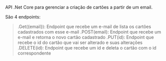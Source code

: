 API .Net Core para gerenciar a criação de cartões a partir de um email.

São 4 endpoints: 

>.Get({email}): Endpoint que recebe um e-mail de lista os cartões cadastrados com esse e-mail
>.POST(email): Endpoint que recebe um e-mail e retorna o novo cartão cadastrado 
>.PUT(id): Endpoint que recebe o id do cartão que vai ser alterado e suas alterações
>.DELETE(id): Endpoint que recebe um id e deleta o cartão com o id correspondente 
